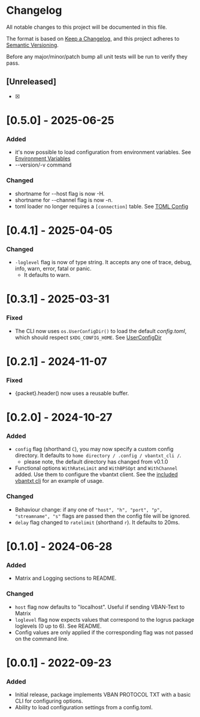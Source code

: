 # Changelog

All notable changes to this project will be documented in this file.

The format is based on [Keep a Changelog](https://keepachangelog.com/en/1.0.0/),
and this project adheres to [Semantic Versioning](https://semver.org/spec/v2.0.0.html).

Before any major/minor/patch bump all unit tests will be run to verify they pass.

## [Unreleased]

-   [x]

# [0.5.0] - 2025-06-25

### Added

-   it's now possible to load configuration from environment variables. See [Environment Variables]()
-   --version/-v command

### Changed

-   shortname for --host flag is now -H.
-   shortname for --channel flag is now -n.
-   toml loader no longer requires a `[connection]` table. See [TOML Config]()


# [0.4.1] - 2025-04-05

### Changed

-   `-loglevel` flag is now of type string. It accepts any one of trace, debug, info, warn, error, fatal or panic.
    -   It defaults to warn.

# [0.3.1] - 2025-03-31

### Fixed

-   The CLI now uses `os.UserConfigDir()` to load the default *config.toml*, which should respect `$XDG_CONFIG_HOME`. See [UserConfigDir](https://pkg.go.dev/os#UserConfigDir)

# [0.2.1] - 2024-11-07

### Fixed

-   {packet}.header() now uses a reusable buffer.

# [0.2.0] - 2024-10-27

### Added

-   `config` flag (shorthand `C`), you may now specify a custom config directory. It defaults to `home directory / .config / vbantxt_cli /`.
    -   please note, the default directory has changed from v0.1.0
-   Functional options `WithRateLimit` and `WithBPSOpt` and `WithChannel` added. Use them to configure the vbantxt client. See the [included vbantxt cli][vbantxt-cli] for an example of usage.

### Changed

-   Behaviour change: if any one of `"host", "h", "port", "p", "streamname", "s"` flags are passed then the config file will be ignored.
-   `delay` flag changed to `ratelimit` (shorthand `r`). It defaults to 20ms.

# [0.1.0] - 2024-06-28

### Added

-   Matrix and Logging sections to README.

### Changed

-   `host` flag now defaults to "localhost". Useful if sending VBAN-Text to Matrix
-   `loglevel` flag now expects values that correspond to the logrus package loglevels (0 up to 6). See README.
-   Config values are only applied if the corresponding flag was not passed on the command line.

# [0.0.1] - 2022-09-23

### Added

-   Initial release, package implements VBAN PROTOCOL TXT with a basic CLI for configuring options.
-   Ability to load configuration settings from a config.toml.

[vbantxt-cli]: https://github.com/onyx-and-iris/vbantxt/blob/main/cmd/vbantxt/main.go
